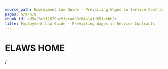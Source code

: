 ```yaml
---
source_path: Employment Law Guide - Prevailing Wages in Service Contracts.md
pages: n/a-n/a
chunk_id: ad5a23c1f2879bc5fecadd8f64a1a1d651acbb2c
title: Employment Law Guide - Prevailing Wages in Service Contracts
---
```

# ELAWS HOME

/
